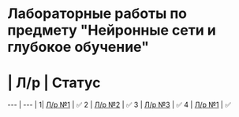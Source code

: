 # Лабораторные работы по предмету "Нейронные сети и глубокое обучение"

# |	Л/р | Статус
--- | --- |
1| [Л/р №1](/lab_1-2/assignment1.ipynb) | :white_check_mark:
2	| [Л/р №2](/lab_1-2/assignment2.ipynb) | :white_check_mark:
3 |	[Л/р №3](/lab_3/assignment3.ipynb) | :white_check_mark:
4 |	[Л/р №1](/lab_4/assignment4.ipynb) | :white_check_mark:
